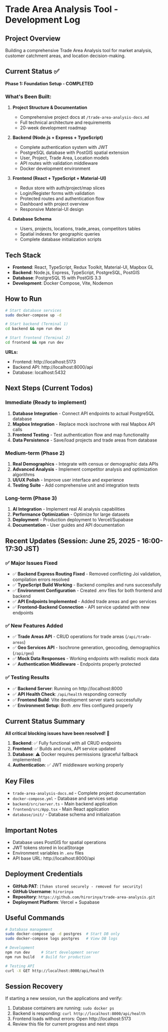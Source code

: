 # Trade Area Analysis Tool - Development Log

## Project Overview
Building a comprehensive Trade Area Analysis tool for market analysis, customer catchment areas, and location decision-making.

## Current Status ✅
**Phase 1: Foundation Setup - COMPLETED**

### What's Been Built:
1. **Project Structure & Documentation**
   - Comprehensive project docs at `/trade-area-analysis-docs.md`
   - Full technical architecture and requirements
   - 20-week development roadmap

2. **Backend (Node.js + Express + TypeScript)**
   - Complete authentication system with JWT
   - PostgreSQL database with PostGIS spatial extension
   - User, Project, Trade Area, Location models
   - API routes with validation middleware
   - Docker development environment

3. **Frontend (React + TypeScript + Material-UI)**
   - Redux store with auth/project/map slices
   - Login/Register forms with validation
   - Protected routes and authentication flow
   - Dashboard with project overview
   - Responsive Material-UI design

4. **Database Schema**
   - Users, projects, locations, trade_areas, competitors tables
   - Spatial indexes for geographic queries
   - Complete database initialization scripts

## Tech Stack
- **Frontend**: React, TypeScript, Redux Toolkit, Material-UI, Mapbox GL
- **Backend**: Node.js, Express, TypeScript, PostgreSQL, PostGIS
- **Database**: PostgreSQL 15 with PostGIS 3.3
- **Development**: Docker Compose, Vite, Nodemon

## How to Run
```bash
# Start database services
sudo docker-compose up -d

# Start backend (Terminal 1)
cd backend && npm run dev

# Start frontend (Terminal 2) 
cd frontend && npm run dev
```

**URLs:**
- Frontend: http://localhost:5173
- Backend API: http://localhost:8000/api
- Database: localhost:5432

## Next Steps (Current Todos)
### Immediate (Ready to implement)
1. **Database Integration** - Connect API endpoints to actual PostgreSQL database
2. **Mapbox Integration** - Replace mock isochrone with real Mapbox API calls
3. **Frontend Testing** - Test authentication flow and map functionality
4. **Data Persistence** - Save/load projects and trade areas from database

### Medium-term (Phase 2)
1. **Real Demographics** - Integrate with census or demographic data APIs
2. **Advanced Analysis** - Implement competitor analysis and optimization algorithms
3. **UI/UX Polish** - Improve user interface and experience
4. **Testing Suite** - Add comprehensive unit and integration tests

### Long-term (Phase 3)
1. **AI Integration** - Implement real AI analysis capabilities
2. **Performance Optimization** - Optimize for large datasets
3. **Deployment** - Production deployment to Vercel/Supabase
4. **Documentation** - User guides and API documentation

## Recent Updates (Session: June 25, 2025 - 16:00-17:30 JST)
### ✅ **Major Issues Fixed**
- ✅ **Backend Express Routing Fixed** - Removed conflicting Joi validation, compilation errors resolved
- ✅ **TypeScript Build Working** - Backend compiles and runs successfully
- ✅ **Environment Configuration** - Created .env files for both frontend and backend
- ✅ **API Endpoints Implemented** - Added trade areas and geo services
- ✅ **Frontend-Backend Connection** - API service updated with new endpoints

### ✅ **New Features Added**
- ✅ **Trade Areas API** - CRUD operations for trade areas (`/api/trade-areas`)
- ✅ **Geo Services API** - Isochrone generation, geocoding, demographics (`/api/geo`)
- ✅ **Mock Data Responses** - Working endpoints with realistic mock data
- ✅ **Authentication Middleware** - Endpoints properly protected

### ✅ **Testing Results**
- ✅ **Backend Server**: Running on http://localhost:8000 
- ✅ **API Health Check**: `/api/health` responding correctly
- ✅ **Frontend Build**: Vite development server starts successfully
- ✅ **Environment Setup**: Both .env files configured properly

## Current Status Summary
**All critical blocking issues have been resolved!** 🎉

1. **Backend**: ✅ Fully functional with all CRUD endpoints
2. **Frontend**: ✅ Builds and runs, API service updated
3. **Database**: ⚠️ Docker requires permissions (graceful fallback implemented)
4. **Authentication**: ✅ JWT middleware working properly

## Key Files
- `trade-area-analysis-docs.md` - Complete project documentation
- `docker-compose.yml` - Database and services setup
- `backend/src/server.ts` - Main backend application
- `frontend/src/App.tsx` - Main React application
- `database/init/` - Database schema and initialization

## Important Notes
- Database uses PostGIS for spatial operations
- JWT tokens stored in localStorage
- Environment variables in `.env` files
- API base URL: http://localhost:8000/api

## Deployment Credentials
- **GitHub PAT**: `[Token stored securely - removed for security]`
- **GitHub Username**: `hirorinya`
- **Repository**: `https://github.com/hirorinya/trade-area-analysis.git`
- **Deployment Platform**: Vercel + Supabase

## Useful Commands
```bash
# Database management
sudo docker-compose up -d postgres  # Start DB only
sudo docker-compose logs postgres   # View DB logs

# Development
npm run dev     # Start development server
npm run build   # Build for production

# Testing API
curl -X GET http://localhost:8000/api/health
```

## Session Recovery
If starting a new session, run the applications and verify:
1. Database containers are running: `sudo docker ps`
2. Backend is responding: `curl http://localhost:8000/api/health`
3. Frontend loads without errors: Open http://localhost:5173
4. Review this file for current progress and next steps